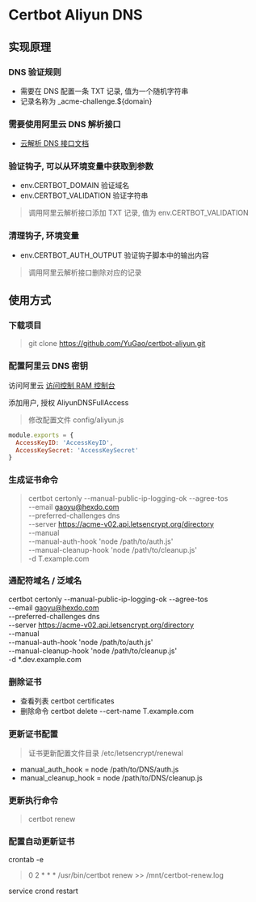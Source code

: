 # Certbot Aliyun DNS

## 实现原理

### DNS 验证规则
- 需要在 DNS 配置一条 TXT 记录, 值为一个随机字符串
- 记录名称为 _acme-challenge.${domain}

### 需要使用阿里云 DNS 解析接口

- [云解析 DNS 接口文档](https://help.aliyun.com/document_detail/29740.html?spm=a2c4g.11186623.6.585.QkQjtG)

### 验证钩子, 可以从环境变量中获取到参数
- env.CERTBOT_DOMAIN 验证域名
- env.CERTBOT_VALIDATION 验证字符串

> 调用阿里云解析接口添加 TXT 记录, 值为 env.CERTBOT_VALIDATION

### 清理钩子, 环境变量
- env.CERTBOT_AUTH_OUTPUT 验证钩子脚本中的输出内容

> 调用阿里云解析接口删除对应的记录

## 使用方式

### 下载项目

> git clone https://github.com/YuGao/certbot-aliyun.git

### 配置阿里云 DNS 密钥

访问阿里云 [访问控制 RAM 控制台](https://ram.console.aliyun.com/?spm=5176.12818093.aliyun_sidebar.aliyun_sidebar_ram.488716d0l7XKRH#/overview)

添加用户, 授权 AliyunDNSFullAccess

> 修改配置文件 config/aliyun.js
```javascript
module.exports = {
  AccessKeyID: 'AccessKeyID',
  AccessKeySecret: 'AccessKeySecret'
}
```

### 生成证书命令
> certbot certonly --manual-public-ip-logging-ok --agree-tos \
--email gaoyu@hexdo.com \
--preferred-challenges dns \
--server https://acme-v02.api.letsencrypt.org/directory \
--manual \
--manual-auth-hook 'node /path/to/auth.js' \
--manual-cleanup-hook 'node /path/to/cleanup.js' \
-d T.example.com

### 通配符域名 / 泛域名
certbot certonly --manual-public-ip-logging-ok --agree-tos \
--email gaoyu@hexdo.com \
--preferred-challenges dns \
--server https://acme-v02.api.letsencrypt.org/directory \
--manual \
--manual-auth-hook 'node /path/to/auth.js' \
--manual-cleanup-hook 'node /path/to/cleanup.js' \
-d *.dev.example.com

### 删除证书

- 查看列表 certbot certificates
- 删除命令 certbot delete --cert-name T.example.com

### 更新证书配置

> 证书更新配置文件目录 /etc/letsencrypt/renewal

- manual_auth_hook = node /path/to/DNS/auth.js
- manual_cleanup_hook = node /path/to/DNS/cleanup.js

### 更新执行命令
> certbot renew

### 配置自动更新证书

crontab -e

> 0 2 * * * /usr/bin/certbot renew >> /mnt/certbot-renew.log

service crond restart